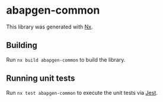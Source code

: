 # abapgen-common

This library was generated with [Nx](https://nx.dev).

## Building

Run `nx build abapgen-common` to build the library.

## Running unit tests

Run `nx test abapgen-common` to execute the unit tests via [Jest](https://jestjs.io).
